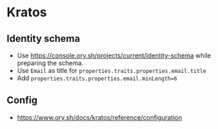 # Kratos

## Identity schema

- Use https://console.ory.sh/projects/current/identity-schema while preparing
  the schema.
- Use `Email` as title for `properties.traits.properties.email.title`
- Add `properties.traits.properties.email.minLength=6`

## Config

- https://www.ory.sh/docs/kratos/reference/configuration

